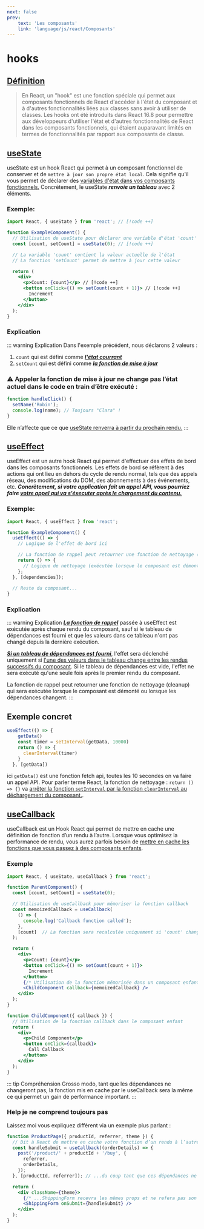 ```yaml
---
next: false
prev: 
    text: 'Les composants'
    link: 'language/js/react/Composants'
---
```


# hooks

## <u>Définition</u>

>En React, un "hook" est une fonction spéciale qui permet aux composants fonctionnels de React d'accéder à l'état du composant et à d'autres fonctionnalités liées aux classes sans avoir à utiliser de classes. Les hooks ont été introduits dans React 16.8 pour permettre aux développeurs d'utiliser l'état et d'autres fonctionnalités de React dans les composants fonctionnels, qui étaient auparavant limités en termes de fonctionnalités par rapport aux composants de classe.

## <u>useState</u>

useState est un hook React qui permet à un composant fonctionnel de conserver et de `mettre à jour son propre état local`. Cela signifie qu'il vous permet de déclarer des <u>variables d'état dans vos composants fonctionnels.</u>
Concrètement, le useState ***renvoie un tableau*** avec 2 éléments.

### Exemple:
```jsx
import React, { useState } from 'react'; // [!code ++]

function ExampleComponent() {
  // Utilisation de useState pour déclarer une variable d'état 'count' avec une valeur initiale de 0
  const [count, setCount] = useState(0); // [!code ++]

  // La variable 'count' contient la valeur actuelle de l'état
  // La fonction 'setCount' permet de mettre à jour cette valeur

  return (
    <div>
      <p>Count: {count}</p> // [!code ++]
      <button onClick={() => setCount(count + 1)}> // [!code ++]
        Increment
      </button>
    </div>
  );
}

```
### Explication
::: warning Explication
Dans l'exemple précédent, nous déclarons 2 valeurs :
1. `count` qui est défini comme ***<u>l'état courrant</u>***
2. `setCount` qui est défini comme ***<u>la fonction de mise à jour</u>***

<h3>⚠️ Appeler la fonction de mise à jour ne change pas l’état actuel dans le code en train d’être exécuté :</h3>

```jsx
function handleClick() {
  setName('Robin');
  console.log(name); // Toujours "Clara" !
}
```
Elle n’affecte que ce que <u>useState renverra à partir du prochain rendu.</u>
:::

## <u>useEffect</u>

useEffect est un autre hook React qui permet d'effectuer des effets de bord dans les composants fonctionnels. Les effets de bord se réfèrent à des actions qui ont lieu en dehors du cycle de rendu normal, tels que des appels réseau, des modifications du DOM, des abonnements à des événements, etc.
***Concrètement, si votre application fait un appel API, vous pourriez faire <u>votre appel qui va s'éxecuter après le chargement du contenu.</u>***

### Exemple:
```jsx
import React, { useEffect } from 'react';

function ExampleComponent() {
  useEffect(() => {
    // Logique de l'effet de bord ici

    // La fonction de rappel peut retourner une fonction de nettoyage (cleanup) optionnelle
    return () => {
      // Logique de nettoyage (exécutée lorsque le composant est démonté ou lorsque les dépendances changent)
    };
  }, [dependencies]);
  
  // Reste du composant...
}
```
### Explication
::: warning Explication
***<u>La fonction de rappel</u>*** passée à useEffect est exécutée après chaque rendu du composant, sauf si le tableau de dépendances est fourni et que les valeurs dans ce tableau n'ont pas changé depuis la dernière exécution.

***<u>Si un tableau de dépendances est fourni</u>***, l'effet sera déclenché uniquement si <u>l'une des valeurs dans le tableau change entre les rendus successifs du composant</u>. Si le tableau de dépendances est vide, l'effet ne sera exécuté qu'une seule fois après le premier rendu du composant.

La fonction de rappel peut retourner une fonction de nettoyage (cleanup) qui sera exécutée lorsque le composant est démonté ou lorsque les dépendances changent.
:::

## Exemple concret
```jsx
useEffect(() => {
    getData()
    const timer = setInterval(getData, 10000)
    return () => {
      clearInterval(timer)
    }
  }, [getData])
```
ici `getData()` est une fonction fetch api, toutes les 10 secondes on va faire un appel API. Pour parler terme React, la fonction de nettoyage : `return () => {}` va <u>arrêter la fonction `setInterval` par la fonction `clearInterval` au déchargement du composant.</u>.

## <u>useCallback</u>
useCallback est un Hook React qui permet de mettre en cache une définition de fonction d’un rendu à l’autre. Lorsque vous optimisez la performance de rendu, vous aurez parfois besoin de <u>mettre en cache les fonctions que vous passez à des composants enfants</u>.

### Exemple
```jsx
import React, { useState, useCallback } from 'react';

function ParentComponent() {
  const [count, setCount] = useState(0);

  // Utilisation de useCallback pour mémoriser la fonction callback
  const memoizedCallback = useCallback(
    () => {
      console.log('Callback function called');
    },
    [count]  // La fonction sera recalculée uniquement si 'count' change
  );

  return (
    <div>
      <p>Count: {count}</p>
      <button onClick={() => setCount(count + 1)}>
        Increment
      </button>
      {/* Utilisation de la fonction mémorisée dans un composant enfant */}
      <ChildComponent callback={memoizedCallback} />
    </div>
  );
}

function ChildComponent({ callback }) {
  // Utilisation de la fonction callback dans le composant enfant
  return (
    <div>
      <p>Child Component</p>
      <button onClick={callback}>
        Call Callback
      </button>
    </div>
  );
}

```
::: tip Compréhension
Grosso modo, tant que les dépendances ne changeront pas, la fonction mis en cache par le useCallback sera la même ce qui permet un gain de performance important.
:::

### Help je ne comprend toujours pas
Laissez moi vous expliquez différent via un exemple plus parlant : 

```jsx
function ProductPage({ productId, referrer, theme }) {
  // Dit à React de mettre en cache votre fonction d’un rendu à l’autre...
  const handleSubmit = useCallback((orderDetails) => {
    post('/product/' + productId + '/buy', {
      referrer,
      orderDetails,
    });
  }, [productId, referrer]); // ...du coup tant que ces dépendances ne changent pas...

  return (
    <div className={theme}>
      {/* ...ShippingForm recevra les mêmes props et ne refera pas son rendu. */}
      <ShippingForm onSubmit={handleSubmit} />
    </div>
  );
}
```